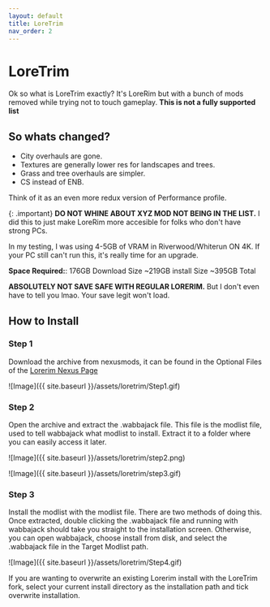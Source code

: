 ```yaml
---
layout: default
title: LoreTrim
nav_order: 2
---
```

# LoreTrim

Ok so what is LoreTrim exactly? It's LoreRim but with a bunch of mods removed while trying not to touch gameplay. **This is not a fully supported list**

## So whats changed?

- City overhauls are gone. 
- Textures are generally lower res for landscapes and trees. 
- Grass and tree overhauls are simpler. 
- CS instead of ENB. 

Think of it as an even more redux version of Performance profile.

{: .important}
**DO NOT WHINE ABOUT XYZ MOD NOT BEING IN THE LIST.** I did this to just make LoreRim more accesible for folks who don't have strong PCs. 

In my testing, I was using 4-5GB of VRAM in Riverwood/Whiterun ON 4K. If your PC still can't run this, it's really time for an upgrade.

**Space Required:**: 176GB Download Size ~219GB install Size ~395GB Total

**ABSOLUTELY NOT SAVE SAFE WITH REGULAR LORERIM.** But I don't even have to tell you lmao. Your save legit won't load.

## How to Install

### Step 1

Download the archive from nexusmods, it can be found in the Optional Files of the [Lorerim Nexus Page](https://www.nexusmods.com/skyrimspecialedition/mods/112590?tab=files)

![Image]({{ site.baseurl }}/assets/loretrim/Step1.gif)

### Step 2 

Open the archive and extract the .wabbajack file. This file is the modlist file, used to tell wabbajack what modlist to install. Extract it to a folder where you can easily access it later.

![Image]({{ site.baseurl }}/assets/loretrim/step2.png)

![Image]({{ site.baseurl }}/assets/loretrim/step3.gif)

### Step 3

Install the modlist with the modlist file.
There are two methods of doing this. Once extracted, double clicking the .wabbajack file and running with wabbajack should take you straight to the installation screen. Otherwise, you can open wabbajack, choose install from disk, and select the .wabbajack file in the Target Modlist path.

![Image]({{ site.baseurl }}/assets/loretrim/Step4.gif)

If you are wanting to overwrite an existing Lorerim install with the LoreTrim fork, select your current install directory as the installation path and tick overwrite installation.